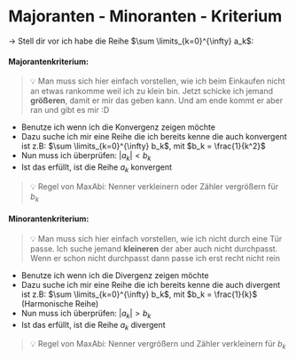 # Majoranten - Minoranten - Kriterium
    
→ Stell dir vor ich habe die Reihe $\sum \limits_{k=0}^{\infty} a_k$:
    
#### Majorantenkriterium:
>💡 Man muss sich hier einfach vorstellen, wie ich beim Einkaufen nicht an etwas rankomme weil ich zu klein bin. Jetzt schicke ich jemand **größeren**, damit er mir das geben kann. Und am ende kommt er aber ran und gibt es mir :D

- Benutze ich wenn ich die Konvergenz zeigen möchte
- Dazu suche ich mir eine Reihe die ich bereits kenne die auch konvergent ist
z.B: $\sum \limits_{k=0}^{\infty} b_k$, mit $b_k = \frac{1}{k^2}$
- Nun muss ich überprüfen:
$|a_k| < b_k$
- Ist das erfüllt, ist die Reihe $a_k$ konvergent


>💡 Regel von MaxAbi: Nenner verkleinern oder Zähler vergrößern für $b_k$
   
    
#### Minorantenkriterium:
>💡 Man muss sich hier einfach vorstellen, wie ich nicht durch eine Tür passe. Ich suche jemand **kleineren** der aber auch nicht durchpasst. Wenn er schon nicht durchpasst dann passe ich erst recht nicht rein
    
- Benutze ich wenn ich die Divergenz zeigen möchte
- Dazu suche ich mir eine Reihe die ich bereits kenne die auch divergent ist
z.B: $\sum \limits_{k=0}^{\infty} b_k$, mit $b_k = \frac{1}{k}$ (Harmonische Reihe)
- Nun muss ich überprüfen:
$|a_k| > b_k$
- Ist das erfüllt, ist die Reihe $a_k$ divergent

>💡 Regel von MaxAbi: Nenner vergrößern und Zähler verkleinern für $b_k$
